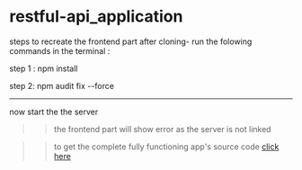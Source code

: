 # restful-api_application

steps to recreate the frontend part after cloning- 
run the folowing commands in the terminal :

step 1 : npm install

step 2: npm audit fix --force

---------------------------------

now start the the server

>>  the frontend part will show error as the server is not linked 

>>  to get the complete fully functioning app's source code [click here](https://github.com/Animesh239/social-feed)

